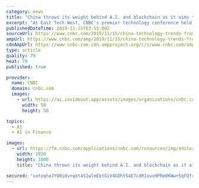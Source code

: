 ```yaml
---
category: news
title: "China throws its weight behind A.I. and blockchain as it aims to be the world's tech leader"
excerpt: "At East Tech West, CNBC's premier technology conference held in the Nansha district of Guangzhou, China, the AI, blockchain, fintech and the future of smartphones will be among the topics discussed. China has turned on its next-generation 5G mobile ..."
publishedDateTime: 2019-11-15T03:55:00Z
sourceUrl: https://www.cnbc.com/2019/11/15/china-technology-trends-from-blockchain-to-ai-and-fintech.html
ampUrl: https://www.cnbc.com/amp/2019/11/15/china-technology-trends-from-blockchain-to-ai-and-fintech.html
cdnAmpUrl: https://www-cnbc-com.cdn.ampproject.org/c/s/www.cnbc.com/amp/2019/11/15/china-technology-trends-from-blockchain-to-ai-and-fintech.html
type: article
quality: 79
heat: 79
published: true

provider:
  name: CNBC
  domain: cnbc.com
  images:
    - url: https://ai.insideout.app/assets/images/organizations/cnbc.com-50x50.jpg
      width: 50
      height: 50

topics:
  - AI
  - AI in Finance

images:
  - url: https://fm.cnbc.com/applications/cnbc.com/resources/img/editorial/2019/11/07/106229907-1573107785372gettyimages-1005827488.1910x1000.jpeg
    width: 1910
    height: 1000
    title: "China throws its weight behind A.I. and blockchain as it aims to be the world's tech leader"

secured: "xatoqhaJYORi0v+qkt4S1wlmEktGiV4GDhYS4E7cdR1ouxHPRm0KWw+5qFQfrTu+GT7FOscM5gwF7ULs3e1TdHQWROh3d0JdiFMBpNjiNm0SnVpON7mvGbMzbCIiJ7ku1HgUFX1Y7MOGf4RsgsqRtqro1yfeDRIQDqHg4k2HIbMJVrH+FATHiqt0YxXD385kZhgpzwpTgihiBGxBx9ITdZEu2GM0DJN0TstwIWc31LQ72BQu+6zyXc/p+fsrWmDQOXj6/Ma5nNzX/2fw9uPXqw==;djVXEjSuzv6pjooagrBq8A=="
---
```


